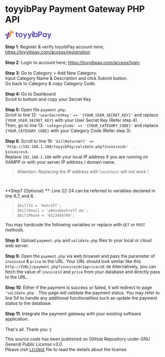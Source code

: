 
# toyyibPay Payment Gateway PHP API
<img src="https://raw.githubusercontent.com/iamashraff/toyyibPay-Payment-Gateway-PHP-API/main/src/logo.png?token=GHSAT0AAAAAACCT7OIGBS4YKXVAJ3HEVAXIZDA24KA" width=150>
<br>

**Step 1**: Register & verify toyyibPay account here;
https://toyyibpay.com/access/registration
<br><br>
**Step 2**: Login to account here;
https://toyyibpay.com/access/login
<br><br>
**Step 3**: Go to Category > Add New Category.<br>
Input Category Name & Description and click Submit button.<br>
Go back to Category & copy Category Code.
<br><br>
**Step 4**: Go to Dashboard<br>
Scroll to bottom and copy your Secret Key
<br><br>
**Step 5**: Open file `payment.php`.<br>
Scroll to line 12: `'userSecretKey' => '{YOUR_USER_SECRET_KEY}'` and replace `{YOUR_USER_SECRET_KEY}` with your User Secret Key (Refer step 4).<br>
Then, go to line 13: `'categoryCode' => '{YOUR_CATEGORY_CODE}'` and replace `{YOUR_CATEGORY_CODE}` with your Category Code (Refer step 3).
<br><br>
**Step 6**: Scroll to line 19: `'billReturnUrl' => 'http://192.168.1.108/toyyibPay/validate.php?invoiceid='  .  $invoiceid`.<br>
Replace `192.168.1.108` with your local IP address if you are running on XAMPP or with your server IP address / domain name.

> Attention: Replacing the IP address with `localhost` will not work !

<br>

**Step7 (Optional) **:  Line 22-24 can be referred to variables declared in line 6,7, and 8.<br>

>     $billTo = 'Ashraff';
>     $billEmail = 'admin@ashraff.me';
>     $billPhone = '0123456789';

You may hardcode the following variables or replace with `GET` or `POST` methods.
<br><br>
**Step 8**: Upload `payment.php` and `validate.php` files to your local or cloud web server.
<br><br>
**Step 9**: Open the `payment.php` via web browser and pass the parameter of `invoiceid` & `price` to the URL.
Your URL should look similar like this `http://{URL}/payment.php?invoiceid=1&price=10.00`
Alternatively, you can fetch the value of `invoiceid` and `price` from your database and directly pass to the URL.
<br><br>
**Step 10**: Either if the payment is success or failed, it will redirect to page `'validate.php'`. This page will validate the payment status. You may refer to line 54 to handle any additional functionalities such as update the payment status to the database.
<br><br>
**Step 11**: Integrate the payment gateway with your existing software application.<br><br>
That's all. Thank you :)


This source code has been published on GitHub Repository under  _GNU General Public License v3.0_.  
Please visit  [`LICENSE`](https://github.com/iamashraff/toyyibPay-Payment-Gateway-PHP-API/blob/main/LICENSE)  file to read the details about the license.
